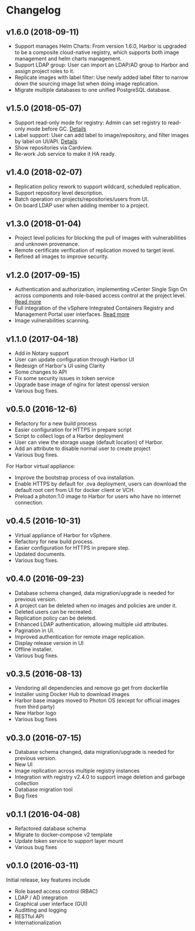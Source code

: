 # Changelog

## v1.6.0 (2018-09-11)

- Support manages Helm Charts: From version 1.6.0, Harbor is upgraded to be a composite cloud-native registry, which supports both image management and helm charts management.
- Support LDAP group: User can import an LDAP/AD group to Harbor and assign project roles to it.
- Replicate images with label filter: Use newly added label filter to narrow down the sourcing image list when doing image replication.
- Migrate multiple databases to one unified PostgreSQL database.

## v1.5.0 (2018-05-07)

- Support read-only mode for registry: Admin can set registry to read-only mode before GC. [Details](https://github.com/vmware/harbor/blob/master/docs/user_guide.md#managing-registry-read-only)
- Label support: User can add label to image/repository, and filter images by label on UI/API. [Details](https://github.com/vmware/harbor/blob/master/docs/user_guide.md#managing-labels)
- Show repositories via Cardview.
- Re-work Job service to make it HA ready.

## v1.4.0 (2018-02-07)

- Replication policy rework to support wildcard, scheduled replication.
- Support repository level description.
- Batch operation on projects/repositories/users from UI.
- On board LDAP user when adding member to a project.

## v1.3.0 (2018-01-04)

- Project level policies for blocking the pull of images with vulnerabilities and unknown provenance.
- Remote certificate verification of replication moved to target level.
- Refined all images to improve security.

## v1.2.0 (2017-09-15)

- Authentication and authorization, implementing vCenter Single Sign On across components and role-based access control at the project level. [Read more](https://vmware.github.io/vic-product/assets/files/html/1.2/vic_overview/introduction.html#projects)
- Full integration of the vSphere Integrated Containers Registry and Management Portal user interfaces. [Read more](https://vmware.github.io/vic-product/assets/files/html/1.2/vic_cloud_admin/)
- Image vulnerabilities scanning.

## v1.1.0 (2017-04-18)

- Add in Notary support
- User can update configuration through Harbor UI
- Redesign of Harbor's UI using Clarity
- Some changes to API
- Fix some security issues in token service
- Upgrade base image of nginx for latest openssl version
- Various bug fixes.

## v0.5.0 (2016-12-6)

- Refactory for a new build process
- Easier configuration for HTTPS in prepare script
- Script to collect logs of a Harbor deployment
- User can view the storage usage (default location) of Harbor.
- Add an attribute to disable normal user to create project
- Various bug fixes.

For Harbor virtual appliance:

- Improve the bootstrap process of ova installation.
- Enable HTTPS by default for .ova deployment, users can download the default root cert from UI for docker client or VCH.
- Preload a photon:1.0 image to Harbor for users who have no internet connection.

## v0.4.5 (2016-10-31)

- Virtual appliance of Harbor for vSphere.
- Refactory for new build process.
- Easier configuration for HTTPS in prepare step.
- Updated documents.
- Various bug fixes.

## v0.4.0 (2016-09-23)

- Database schema changed, data migration/upgrade is needed for previous version.
- A project can be deleted when no images and policies are under it.
- Deleted users can be recreated.
- Replication policy can be deleted.
- Enhanced LDAP authentication, allowing multiple uid attributes.
- Pagination in UI.
- Improved authentication for remote image replication.
- Display release version in UI
- Offline installer.
- Various bug fixes.

## v0.3.5 (2016-08-13)

- Vendoring all dependencies and remove go get from dockerfile
- Installer using Docker Hub to download images
- Harbor base images moved to Photon OS (except for official images from third party)
- New Harbor logo
- Various bug fixes

## v0.3.0 (2016-07-15)

- Database schema changed, data migration/upgrade is needed for previous version.
- New UI
- Image replication across multiple registry instances
- Integration with registry v2.4.0 to support image deletion and garbage collection
- Database migration tool
- Bug fixes

## v0.1.1 (2016-04-08)

- Refactored database schema
- Migrate to docker-compose v2 template
- Update token service to support layer mount
- Various bug fixes

## v0.1.0 (2016-03-11)

Initial release, key features include

- Role based access control (RBAC)
- LDAP / AD integration
- Graphical user interface (GUI)
- Auditting and logging
- RESTful API
- Internationalization

